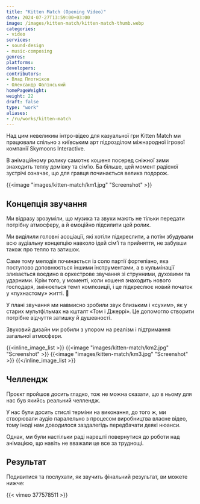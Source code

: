 ```yaml
---
title: "Kitten Match (Opening Video)"
date: 2024-07-27T13:59:00+03:00
image: /images/kitten-match/kitten-match-thumb.webp
categories:
- video
services:
- sound-design
- music-composing
genres:
platforms:
developers:
contributors:
- Влад Плотніков
- Олександр Фалінський
homePageWeight:
weight: 22
draft: false
type: "work"
aliases:
- /ru/works/kitten-match
---
```


Над цим невеликим інтро-відео для казуальної гри Kitten Match ми працювали спільно з київським арт підрозділом міжнародної ігрової компанії Skymoons Interactive.

В анімаційному ролику самотнє кошеня посеред сніжної зими знаходить теплу домівку та сім’ю. Ба більше, цей момент радісної зустрічі означає, що для гравця починається велика подорож.

{{<image "images/kitten-match/km1.jpg" "Screenshot"  >}}

## Концепція звучання

Ми відразу зрозуміли, що музика та звуки мають не тільки передати потрібну атмосферу, а й емоційно підсилити цей ролик.

Ми виділили головні асоціації, які хотіли підкреслити, а потім збудували всю аудіальну концепцію навколо ідей сім’ї та прийняття, не забувши також про тепло та затишок.

Саме тому мелодія починається із соло партії фортепіано, яка поступово доповнюється іншими інструментами, а в кульмінації зливається воєдино в оркестрове звучання зі струнними, духовими та ударними. Крім того, у моменті, коли кошеня знаходить нового господаря, змінюється темп композиції, і це підкреслює новий початок у «пухнастому» житті. 🙂

У плані звучання ми навмисно зробили звук близьким і «сухим», як у старих мультфільмах на кшталт «Том і Джеррі». Це допомогло створити потрібне відчуття затишку й душевності.

Звуковий дизайн ми робили з упором на реалізм і підтримання загальної атмосфери.

{{<inline_image_list >}}
{{<image "images/kitten-match/km2.jpg" "Screenshot"  >}}
{{<image "images/kitten-match/km3.jpg" "Screenshot"  >}}
{{</inline_image_list >}}

## Челлендж

Проєкт пройшов досить гладко, тож не можна сказати, що в ньому для нас був якийсь реальний челлендж.

У нас були досить стислі терміни на виконання, до того ж, ми створювали аудіо паралельно з процесом виробництва власне відео, тому іноді нам доводилося заздалегідь передбачати деякі нюанси.

Однак, ми були настільки раді нарешті повернутися до роботи над анімацією, що навіть не вважали це все за труднощі.

## Результат

Подивитися та послухати, як звучить фінальний результат, ви можете нижче:

{{< vimeo 377578511 >}}